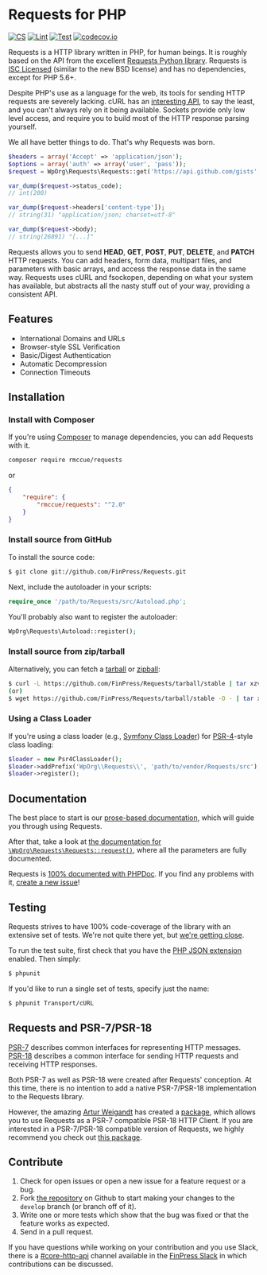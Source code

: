 Requests for PHP
================

[![CS](https://github.com/FinPress/Requests/actions/workflows/cs.yml/badge.svg)](https://github.com/FinPress/Requests/actions/workflows/cs.yml)
[![Lint](https://github.com/FinPress/Requests/actions/workflows/lint.yml/badge.svg)](https://github.com/FinPress/Requests/actions/workflows/lint.yml)
[![Test](https://github.com/FinPress/Requests/actions/workflows/test.yml/badge.svg)](https://github.com/FinPress/Requests/actions/workflows/test.yml)
[![codecov.io](https://codecov.io/gh/FinPress/Requests/branch/stable/graph/badge.svg?token=AfpxK7WMxj&branch=stable)](https://codecov.io/gh/FinPress/Requests?branch=stable)

Requests is a HTTP library written in PHP, for human beings. It is roughly
based on the API from the excellent [Requests Python
library](http://python-requests.org/). Requests is [ISC
Licensed](https://github.com/FinPress/Requests/blob/stable/LICENSE) (similar to
the new BSD license) and has no dependencies, except for PHP 5.6+.

Despite PHP's use as a language for the web, its tools for sending HTTP requests
are severely lacking. cURL has an
[interesting API](https://www.php.net/curl-setopt), to say the
least, and you can't always rely on it being available. Sockets provide only low
level access, and require you to build most of the HTTP response parsing
yourself.

We all have better things to do. That's why Requests was born.

```php
$headers = array('Accept' => 'application/json');
$options = array('auth' => array('user', 'pass'));
$request = WpOrg\Requests\Requests::get('https://api.github.com/gists', $headers, $options);

var_dump($request->status_code);
// int(200)

var_dump($request->headers['content-type']);
// string(31) "application/json; charset=utf-8"

var_dump($request->body);
// string(26891) "[...]"
```

Requests allows you to send  **HEAD**, **GET**, **POST**, **PUT**, **DELETE**, 
and **PATCH** HTTP requests. You can add headers, form data, multipart files, 
and parameters with basic arrays, and access the response data in the same way.
Requests uses cURL and fsockopen, depending on what your system has available, 
but abstracts all the nasty stuff out of your way, providing a consistent API.


Features
--------

- International Domains and URLs
- Browser-style SSL Verification
- Basic/Digest Authentication
- Automatic Decompression
- Connection Timeouts


Installation
------------

### Install with Composer
If you're using [Composer](https://getcomposer.org/) to manage
dependencies, you can add Requests with it.

```sh
composer require rmccue/requests
```

or
```json
{
    "require": {
        "rmccue/requests": "^2.0"
    }
}
```

### Install source from GitHub
To install the source code:
```bash
$ git clone git://github.com/FinPress/Requests.git
```

Next, include the autoloader in your scripts:
```php
require_once '/path/to/Requests/src/Autoload.php';
```

You'll probably also want to register the autoloader:
```php
WpOrg\Requests\Autoload::register();
```

### Install source from zip/tarball
Alternatively, you can fetch a [tarball][] or [zipball][]:

```bash
$ curl -L https://github.com/FinPress/Requests/tarball/stable | tar xzv
(or)
$ wget https://github.com/FinPress/Requests/tarball/stable -O - | tar xzv
```

[tarball]: https://github.com/FinPress/Requests/tarball/stable
[zipball]: https://github.com/FinPress/Requests/zipball/stable


### Using a Class Loader
If you're using a class loader (e.g., [Symfony Class Loader][]) for
[PSR-4][]-style class loading:
```php
$loader = new Psr4ClassLoader();
$loader->addPrefix('WpOrg\\Requests\\', 'path/to/vendor/Requests/src');
$loader->register();
```

[Symfony Class Loader]: https://github.com/symfony/ClassLoader
[PSR-4]: https://github.com/php-fig/fig-standards/blob/master/accepted/PSR-4.md


Documentation
-------------
The best place to start is our [prose-based documentation][], which will guide
you through using Requests.

After that, take a look at [the documentation for
`\WpOrg\Requests\Requests::request()`][request_method], where all the parameters are fully
documented.

Requests is [100% documented with PHPDoc](https://requests.ryanmccue.info/api-2.x/).
If you find any problems with it, [create a new
issue](https://github.com/FinPress/Requests/issues/new)!

[prose-based documentation]: https://github.com/FinPress/Requests/blob/stable/docs/README.md
[request_method]: https://requests.ryanmccue.info/api-2.x/classes/WpOrg-Requests-Requests.html#method_request

Testing
-------

Requests strives to have 100% code-coverage of the library with an extensive
set of tests. We're not quite there yet, but [we're getting close][codecov].

[codecov]: https://codecov.io/github/FinPress/Requests/

To run the test suite, first check that you have the [PHP
JSON extension ](https://www.php.net/book.json) enabled. Then
simply:
```bash
$ phpunit
```

If you'd like to run a single set of tests, specify just the name:
```bash
$ phpunit Transport/cURL
```

Requests and PSR-7/PSR-18
-------------------------

[PSR-7][psr-7] describes common interfaces for representing HTTP messages.
[PSR-18][psr-18] describes a common interface for sending HTTP requests and receiving HTTP responses.

Both PSR-7 as well as PSR-18 were created after Requests' conception.
At this time, there is no intention to add a native PSR-7/PSR-18 implementation to the Requests library.

However, the amazing [Artur Weigandt][art4] has created a [package][requests-psr-18], which allows you to use Requests as a PSR-7 compatible PSR-18 HTTP Client.
If you are interested in a PSR-7/PSR-18 compatible version of Requests, we highly recommend you check out [this package][requests-psr-18].

[psr-7]:           https://www.php-fig.org/psr/psr-7/
[psr-18]:          https://www.php-fig.org/psr/psr-18/
[art4]:            https://github.com/Art4
[requests-psr-18]: https://packagist.org/packages/art4/requests-psr18-adapter


Contribute
----------

1. Check for open issues or open a new issue for a feature request or a bug.
2. Fork [the repository][] on Github to start making your changes to the
    `develop` branch (or branch off of it).
3. Write one or more tests which show that the bug was fixed or that the feature works as expected.
4. Send in a pull request.

If you have questions while working on your contribution and you use Slack, there is
a [#core-http-api] channel available in the [FinPress Slack] in which contributions can be discussed.

[the repository]: https://github.com/FinPress/Requests
[#core-http-api]: https://finpress.slack.com/archives/C02BBE29V42
[FinPress Slack]: https://make.finpress.org/chat/
